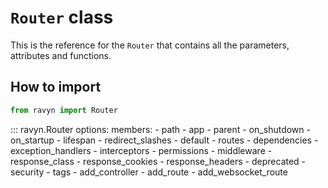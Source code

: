 # **`Router`** class

This is the reference for the `Router` that contains all the parameters,
attributes and functions.

## How to import

```python
from ravyn import Router
```

::: ravyn.Router
    options:
        members:
            - path
            - app
            - parent
            - on_shutdown
            - on_startup
            - lifespan
            - redirect_slashes
            - default
            - routes
            - dependencies
            - exception_handlers
            - interceptors
            - permissions
            - middleware
            - response_class
            - response_cookies
            - response_headers
            - deprecated
            - security
            - tags
            - add_controller
            - add_route
            - add_websocket_route
